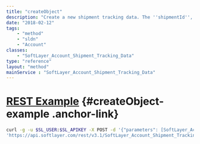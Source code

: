 ```yaml
---
title: "createObject"
description: "Create a new shipment tracking data. The ''shipmentId'', ''sequence'', and ''trackingData'' properties in the templateObject parameter are required parameters to create a tracking data record. "
date: "2018-02-12"
tags:
    - "method"
    - "sldn"
    - "Account"
classes:
    - "SoftLayer_Account_Shipment_Tracking_Data"
type: "reference"
layout: "method"
mainService : "SoftLayer_Account_Shipment_Tracking_Data"
---
```


# [REST Example](#createObject-example) <a href="/article/rest/"><i class="fas fa-question"></i></a> {#createObject-example .anchor-link} 
```bash
curl -g -u $SL_USER:$SL_APIKEY -X POST -d '{"parameters": [SoftLayer_Account_Shipment_Tracking_Data]}' \
'https://api.softlayer.com/rest/v3.1/SoftLayer_Account_Shipment_Tracking_Data/createObject'
```
